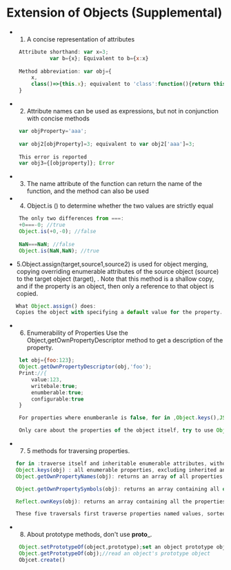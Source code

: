 # Extension of Objects (Supplemental)

+ 1. A concise representation of attributes

```javascript
    Attribute shorthand: var x=3;
              var b={x}; Equivalent to b={x:x}
              
    Method abbreviation: var obj={
        x,
        class()=>{this.x}; equivalent to 'class':function(){return this.x}; class is a string here and will not be considered a keyword
    } 
```

+ 2. Attribute names can be used as expressions, but not in conjunction with concise methods
```javascript
    var objProperty='aaa';
    
    var obj2[objProperty]=3; equivalent to var obj2['aaa']=3;
    
    This error is reported
    var obj3={[objproperty]}; Error
```

+ 3. The name attribute of the function can return the name of the function, and the method can also be used

+ 4. Object.is () to determine whether the two values are strictly equal
```javascript
    The only two differences from ===:
    +0===-0; //true
    Object.is(+0,-0); //false
    
    NaN===NaN; //false
    Object.is(NaN,NaN); //true
```

+ 5.Object.assign(target,source1,source2) is used for object merging, copying overriding enumerable attributes of the source object (source) to the target object (target), .
Note that this method is a shallow copy, and if the property is an object, then only a reference to that object is copied.

```javascript
   What Object.assign() does:
   Copies the object with specifying a default value for the property.
```

+ 6. Enumerability of Properties
Use the Object,getOwnPropertyDescriptor method to get a description of the property.
```javascript
    let obj={foo:123};
    Object.getOwnPropertyDescriptor(obj,'foo');
    Print://{
        value:123,
        writebale:true;
        enumberable:true;
        configurable:true
    }

    For properties where enumberanle is false, for in ,Object.keys(),JSON.stringify(),Object.assign() ignores the property

    Only care about the properties of the object itself, try to use Object,keys() instead of for in
```

+ 7. 5 methods for traversing properties.
```javascript
   for in :traverse itself and inheritable enumerable attributes, without the symbol attribute
   Object.keys(obj) : all enumerable properties, excluding inherited and symbolic properties.
   Object.getOwnPropertyNames(obj): returns an array of all properties of the object, excluding symbolic and non-enumerable properties

   Object.getOwnPropertySymbols(obj): returns an array containing all of the object's own symbol properties.

   Reflect.ownKeys(obj): returns an array containing all the properties of the object itself, regardless of the symbol or otherwise.

   These five traversals first traverse properties named values, sorted by number, then strings, then symbols.
```

+ 8. About prototype methods, don't use __proto___.
```javascript
    Object.setPrototypeOf(object,prototype);set an object prototype object
    Object.getPrototypeOf(obj);//read an object's prototype object
    Objcet.create()
```